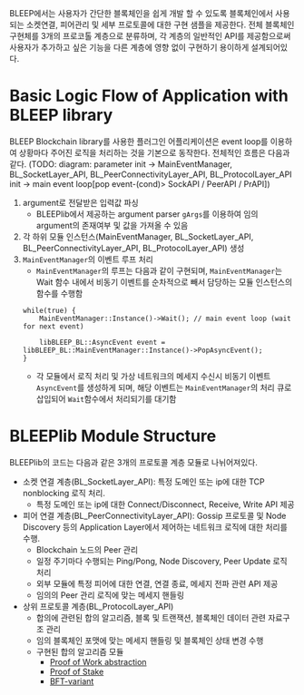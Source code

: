 BLEEP에서는 사용자가 간단한 블록체인을 쉽게 개발 할 수 있도록 블록체인에서 사용되는 소켓연결, 피어관리 및 세부 프로토콜에 대한 구현 샘플을 제공한다. 전체 블록체인 구현체를 3개의 프로코톨 계층으로 분류하며, 각 계층의 일반적인 API를 제공함으로써 사용자가 추가하고 싶은 기능을 다른 계층에 영향 없이 구현하기 용이하게 설계되어있다.

# Basic Logic Flow of Application with BLEEP library
BLEEP Blockchain library를 사용한 플러그인 어플리케이션은 event loop를 이용하여 상황마다 주어진 로직을 처리하는 것을 기본으로 동작한다.
전체적인 흐름은 다음과 같다.
(TODO: diagram: parameter init -> MainEventManager, BL_SocketLayer_API, BL_PeerConnectivityLayer_API, BL_ProtocolLayer_API init -> main event loop[pop event-(cond)> SockAPI / PeerAPI / PrAPI])
1. argument로 전달받은 입력값 파싱
    - BLEEPlib에서 제공하는 argument parser `gArgs`를 이용하여 임의 argument의 존재여부 및 값을 가져올 수 있음
2. 각 하위 모듈 인스턴스(MainEventManager, BL_SocketLayer_API, BL_PeerConnectivityLayer_API, BL_ProtocolLayer_API) 생성
3. `MainEventManager`의 이벤트 루프 처리
    - `MainEventManager`의 루프는 다음과 같이 구현되며, `MainEventManager`는 Wait 함수 내에서 비동기 이벤트를 순차적으로 빼서 담당하는 모듈 인스턴스의 함수를 수행함
    ```
    while(true) {
        MainEventManager::Instance()->Wait(); // main event loop (wait for next event)

        libBLEEP_BL::AsyncEvent event = libBLEEP_BL::MainEventManager::Instance()->PopAsyncEvent();
    }
    ```
    - 각 모듈에서 로직 처리 및 가상 네트워크의 메세지 수신시 비동기 이벤트 `AsyncEvent`를 생성하게 되며, 해당 이벤트는 `MainEventManager`의 처리 큐로 삽입되어 `Wait`함수에서 처리되기를 대기함
    

# BLEEPlib Module Structure
BLEEPlib의 코드는 다음과 같은 3개의 프로토콜 계층 모듈로 나뉘어져있다.
- 소켓 연결 계층(BL_SocketLayer_API): 특정 도메인 또는 ip에 대한 TCP nonblocking 로직 처리.
  -  특정 도메인 또는 ip에 대한 Connect/Disconnect, Receive, Write API 제공
- 피어 연결 계층(BL_PeerConnectivityLayer_API): Gossip 프로토콜 및 Node Discovery 등의 Application Layer에서 제어하는 네트워크 로직에 대한 처리를 수행.
  - Blockchain 노드의 Peer 관리
  - 일정 주기마다 수행되는 Ping/Pong, Node Discovery, Peer Update 로직 처리
  - 외부 모듈에 특정 피어에 대한 연결, 연결 종료, 메세지 전파 관련 API 제공
  - 임의의 Peer 관리 로직에 맞는 메세지 핸들링
- 상위 프로토콜 계층(BL_ProtocolLayer_API)
  - 합의에 관련된 합의 알고리즘, 블록 및 트랜잭션, 블록체인 데이터 관련 자료구조 관리
  - 임의 블록체인 포맷에 맞는 메세지 핸들링 및 블록체인 상태 변경 수행
  - 구현된 합의 알고리즘 모듈
    - [Proof of Work abstraction](BLEEPlib-POW.md)
    - [Proof of Stake](BLEEPlib-POS.md)
    - [BFT-variant](BLEEPlib-BFT.md)

